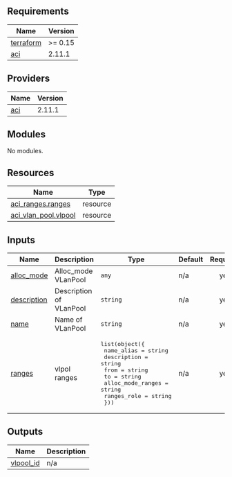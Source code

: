## Requirements

| Name | Version |
|------|---------|
| <a name="requirement_terraform"></a> [terraform](#requirement\_terraform) | >= 0.15 |
| <a name="requirement_aci"></a> [aci](#requirement\_aci) | 2.11.1 |

## Providers

| Name | Version |
|------|---------|
| <a name="provider_aci"></a> [aci](#provider\_aci) | 2.11.1 |

## Modules

No modules.

## Resources

| Name | Type |
|------|------|
| [aci_ranges.ranges](https://registry.terraform.io/providers/ciscodevnet/aci/2.11.1/docs/resources/ranges) | resource |
| [aci_vlan_pool.vlpool](https://registry.terraform.io/providers/ciscodevnet/aci/2.11.1/docs/resources/vlan_pool) | resource |

## Inputs

| Name | Description | Type | Default | Required |
|------|-------------|------|---------|:--------:|
| <a name="input_alloc_mode"></a> [alloc\_mode](#input\_alloc\_mode) | Alloc\_mode VLanPool | `any` | n/a | yes |
| <a name="input_description"></a> [description](#input\_description) | Description of VLanPool | `string` | n/a | yes |
| <a name="input_name"></a> [name](#input\_name) | Name of VLanPool | `string` | n/a | yes |
| <a name="input_ranges"></a> [ranges](#input\_ranges) | vlpol ranges | <pre>list(object({<br>    name_alias        = string<br>    description       = string<br>    from              = string<br>    to                = string<br>    alloc_mode_ranges = string<br>    ranges_role       = string<br>  }))</pre> | n/a | yes |

## Outputs

| Name | Description |
|------|-------------|
| <a name="output_vlpool_id"></a> [vlpool\_id](#output\_vlpool\_id) | n/a |
